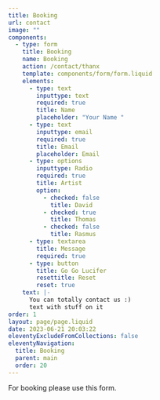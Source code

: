 ```yaml
---
title: Booking
url: contact
image: ""
components:
  - type: form
    title: Booking
    name: Booking
    action: /contact/thanx
    template: components/form/form.liquid
    elements:
      - type: text
        inputtype: text
        required: true
        title: Name
        placeholder: "Your Name "
      - type: text
        inputtype: email
        required: true
        title: Email
        placeholder: Email
      - type: options
        inputtype: Radio
        required: true
        title: Artist
        option:
          - checked: false
            title: David
          - checked: true
            title: Thomas
          - checked: false
            title: Rasmus
      - type: textarea
        title: Message
        required: true
      - type: button
        title: Go Go Lucifer
        resettitle: Reset
        reset: true
    text: |-
      Y﻿ou can totally contact us :)
      t﻿ext with stuff on it
order: 1
layout: page/page.liquid
date: 2023-06-21 20:03:22
eleventyExcludeFromCollections: false
eleventyNavigation:
  title: Booking
  parent: main
  order: 20
---
```

For booking please use this form. 

